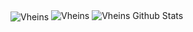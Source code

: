 <div align="left">
  <img align="center" src="https://github-readme-streak-stats.herokuapp.com/?user=Vheins&" alt="Vheins" />
  <img src="https://github-readme-stats.vercel.app/api/top-langs/?username=Vheins&count_private=truetheme=blue-green" alt="Vheins" />
  <img src="https://github-readme-stats.vercel.app/api?username=vheins&count_private=true&show_icons=true&theme=dracula" alt="Vheins Github Stats">
</div>
